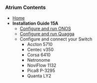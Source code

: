 ### Atrium Contents
* [Home](https://github.com/onfsdn/atrium-docs/wiki)
* **Installation Guide 15A**
    + [Configure and run ONOS](https://github.com/onfsdn/atrium-docs/wiki/Configure-and-run-ONOS-15A)
    + [Configure and run Quagga](https://github.com/onfsdn/atrium-docs/wiki/Configure-and-run-Quagga-15A)
    + Configure and connect your Switch
        - Accton 5710
        - Centec v350
        - Corsa 6410
        - Netronome
        - NoviFlow 1132
        - Pica8 P-3295
        - Quanta LY2
	